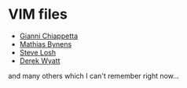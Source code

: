 # VIM files

- [Gianni Chiappetta](https://github.com/gf3/dotfiles)
- [Mathias Bynens](https://github.com/mathiasbynens/dotfiles)
- [Steve Losh](https://bitbucket.org/sjl/dotfiles/src/tip/vim/.vimrc)
- [Derek Wyatt](https://github.com/derekwyatt/vim-config)

and many others which I can't remember right now...

